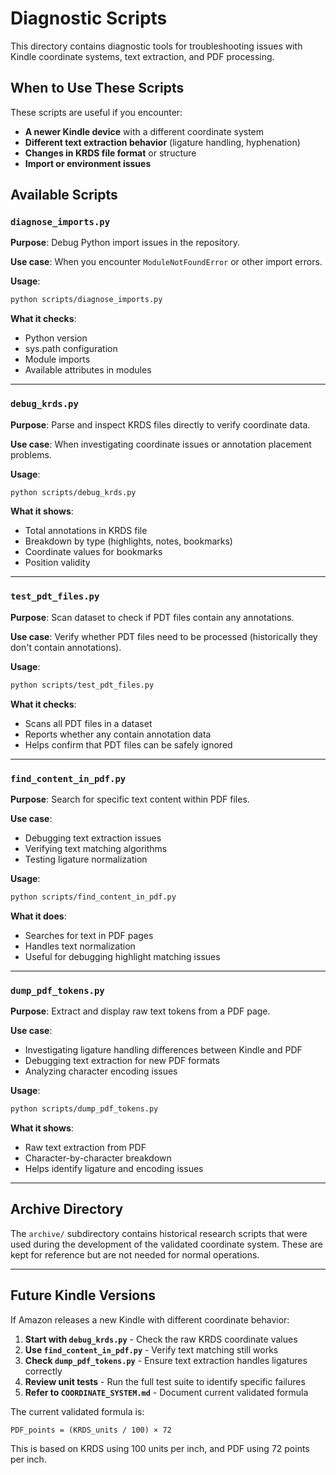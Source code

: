 # Diagnostic Scripts

This directory contains diagnostic tools for troubleshooting issues with Kindle coordinate systems, text extraction, and PDF processing.

## When to Use These Scripts

These scripts are useful if you encounter:
- **A newer Kindle device** with a different coordinate system
- **Different text extraction behavior** (ligature handling, hyphenation)
- **Changes in KRDS file format** or structure
- **Import or environment issues**

## Available Scripts

### `diagnose_imports.py`
**Purpose**: Debug Python import issues in the repository.

**Use case**: When you encounter `ModuleNotFoundError` or other import errors.

**Usage**:
```bash
python scripts/diagnose_imports.py
```

**What it checks**:
- Python version
- sys.path configuration
- Module imports
- Available attributes in modules

---

### `debug_krds.py`
**Purpose**: Parse and inspect KRDS files directly to verify coordinate data.

**Use case**: When investigating coordinate issues or annotation placement problems.

**Usage**:
```bash
python scripts/debug_krds.py
```

**What it shows**:
- Total annotations in KRDS file
- Breakdown by type (highlights, notes, bookmarks)
- Coordinate values for bookmarks
- Position validity

---

### `test_pdt_files.py`
**Purpose**: Scan dataset to check if PDT files contain any annotations.

**Use case**: Verify whether PDT files need to be processed (historically they don't contain annotations).

**Usage**:
```bash
python scripts/test_pdt_files.py
```

**What it checks**:
- Scans all PDT files in a dataset
- Reports whether any contain annotation data
- Helps confirm that PDT files can be safely ignored

---

### `find_content_in_pdf.py`
**Purpose**: Search for specific text content within PDF files.

**Use case**: 
- Debugging text extraction issues
- Verifying text matching algorithms
- Testing ligature normalization

**Usage**:
```bash
python scripts/find_content_in_pdf.py
```

**What it does**:
- Searches for text in PDF pages
- Handles text normalization
- Useful for debugging highlight matching issues

---

### `dump_pdf_tokens.py`
**Purpose**: Extract and display raw text tokens from a PDF page.

**Use case**:
- Investigating ligature handling differences between Kindle and PDF
- Debugging text extraction for new PDF formats
- Analyzing character encoding issues

**Usage**:
```bash
python scripts/dump_pdf_tokens.py
```

**What it shows**:
- Raw text extraction from PDF
- Character-by-character breakdown
- Helps identify ligature and encoding issues

---

## Archive Directory

The `archive/` subdirectory contains historical research scripts that were used during the development of the validated coordinate system. These are kept for reference but are not needed for normal operations.

---

## Future Kindle Versions

If Amazon releases a new Kindle with different coordinate behavior:

1. **Start with `debug_krds.py`** - Check the raw KRDS coordinate values
2. **Use `find_content_in_pdf.py`** - Verify text matching still works
3. **Check `dump_pdf_tokens.py`** - Ensure text extraction handles ligatures correctly
4. **Review unit tests** - Run the full test suite to identify specific failures
5. **Refer to `COORDINATE_SYSTEM.md`** - Document current validated formula

The current validated formula is:
```
PDF_points = (KRDS_units / 100) × 72
```

This is based on KRDS using 100 units per inch, and PDF using 72 points per inch.
